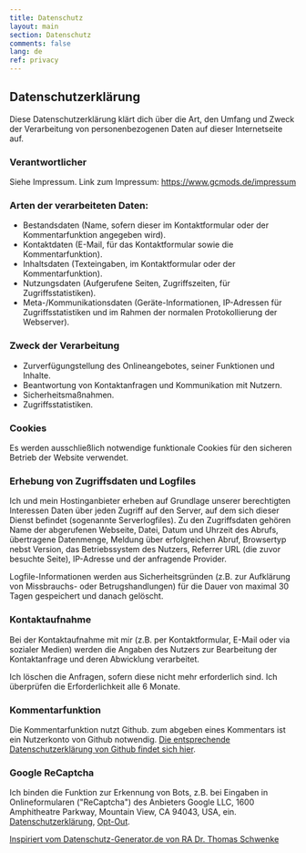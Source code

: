 ```yaml
---
title: Datenschutz
layout: main
section: Datenschutz
comments: false
lang: de
ref: privacy
---
```

## Datenschutzerklärung
Diese Datenschutzerklärung klärt dich über die Art, den Umfang und Zweck der Verarbeitung von personenbezogenen Daten auf dieser Internetseite auf.

### Verantwortlicher
Siehe Impressum.
Link zum Impressum: https://www.gcmods.de/impressum

### Arten der verarbeiteten Daten:
-	Bestandsdaten (Name, sofern dieser im Kontaktformular oder der Kommentarfunktion angegeben wird).
-	Kontaktdaten (E-Mail, für das Kontaktformular sowie die Kommentarfunktion).
-	Inhaltsdaten (Texteingaben, im Kontaktformular oder der Kommentarfunktion).
-	Nutzungsdaten (Aufgerufene Seiten, Zugriffszeiten, für Zugriffsstatistiken).
-	Meta-/Kommunikationsdaten (Geräte-Informationen, IP-Adressen für Zugriffsstatistiken und im Rahmen der normalen Protokollierung der Webserver).

### Zweck der Verarbeitung
-	Zurverfügungstellung des Onlineangebotes, seiner Funktionen und Inhalte.
-	Beantwortung von Kontaktanfragen und Kommunikation mit Nutzern.
-	Sicherheitsmaßnahmen.
-	Zugriffsstatistiken.

### Cookies
Es werden ausschließlich notwendige funktionale Cookies für den sicheren Betrieb der Website verwendet.

### Erhebung von Zugriffsdaten und Logfiles
Ich und mein Hostinganbieter erheben auf Grundlage unserer berechtigten Interessen Daten über jeden Zugriff auf den Server, auf dem sich dieser Dienst befindet (sogenannte Serverlogfiles). Zu den Zugriffsdaten gehören Name der abgerufenen Webseite, Datei, Datum und Uhrzeit des Abrufs, übertragene Datenmenge, Meldung über erfolgreichen Abruf, Browsertyp nebst Version, das Betriebssystem des Nutzers, Referrer URL (die zuvor besuchte Seite), IP-Adresse und der anfragende Provider.

Logfile-Informationen werden aus Sicherheitsgründen (z.B. zur Aufklärung von Missbrauchs- oder Betrugshandlungen) für die Dauer von maximal 30 Tagen gespeichert und danach gelöscht.

### Kontaktaufnahme
Bei der Kontaktaufnahme mit mir (z.B. per Kontaktformular, E-Mail oder via sozialer Medien) werden die Angaben des Nutzers zur Bearbeitung der Kontaktanfrage und deren Abwicklung verarbeitet.

Ich löschen die Anfragen, sofern diese nicht mehr erforderlich sind. Ich überprüfen die Erforderlichkeit alle 6 Monate.

### Kommentarfunktion
Die Kommentarfunktion nutzt Github. zum abgeben eines Kommentars ist ein Nutzerkonto von Github notwendig. [Die entsprechende Datenschutzerklärung von Github findet sich hier](https://help.github.com/en/articles/github-privacy-statement).

### Google ReCaptcha
Ich binden die Funktion zur Erkennung von Bots, z.B. bei Eingaben in Onlineformularen ("ReCaptcha") des Anbieters Google LLC, 1600 Amphitheatre Parkway, Mountain View, CA 94043, USA, ein.  
[Datenschutzerklärung](https://www.google.com/policies/privacy/), [Opt-Out](https://adssettings.google.com/authenticated).

<a href="https://datenschutz-generator.de" class="dsg1-5" rel="nofollow" target="_blank">Inspiriert vom Datenschutz-Generator.de von RA Dr. Thomas Schwenke</a>
